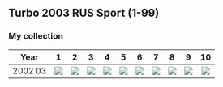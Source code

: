 ## Turbo 2003 RUS Sport (1-99)

### My collection

|  Year   |                                        1                                         |                                        2                                         |                                        3                                         |                                        4                                         |                                        5                                         |                                        6                                         |                                        7                                         |                                        8                                         |                                        9                                         |                                         10                                         |
|:-------:|:--------------------------------------------------------------------------------:|:--------------------------------------------------------------------------------:|:--------------------------------------------------------------------------------:|:--------------------------------------------------------------------------------:|:--------------------------------------------------------------------------------:|:--------------------------------------------------------------------------------:|:--------------------------------------------------------------------------------:|:--------------------------------------------------------------------------------:|:--------------------------------------------------------------------------------:|:----------------------------------------------------------------------------------:|
| 2002 03 | [<img src='thumbnails/outer/2002_03.1.0.png'>](thumbnails/outer/2002_03.1.0.png) | [<img src='thumbnails/outer/2002_03.2.0.png'>](thumbnails/outer/2002_03.2.0.png) | [<img src='thumbnails/outer/2002_03.3.0.png'>](thumbnails/outer/2002_03.3.0.png) | [<img src='thumbnails/outer/2002_03.4.0.png'>](thumbnails/outer/2002_03.4.0.png) | [<img src='thumbnails/outer/2002_03.5.0.png'>](thumbnails/outer/2002_03.5.0.png) | [<img src='thumbnails/outer/2002_03.6.0.png'>](thumbnails/outer/2002_03.6.0.png) | [<img src='thumbnails/outer/2002_03.7.0.png'>](thumbnails/outer/2002_03.7.0.png) | [<img src='thumbnails/outer/2002_03.8.0.png'>](thumbnails/outer/2002_03.8.0.png) | [<img src='thumbnails/outer/2002_03.9.0.png'>](thumbnails/outer/2002_03.9.0.png) | [<img src='thumbnails/outer/2002_03.10.0.png'>](thumbnails/outer/2002_03.10.0.png) |

<span style="display: inline-block;">
	<a href='thumbnails/inner/1.0.png' title=''><img src='thumbnails/inner/1.0.png' alt=''></a>
</span>
<span style="display: inline-block;">
	<a href='thumbnails/inner/2.0.png' title=''><img src='thumbnails/inner/2.0.png' alt=''></a>
</span>
<span style="display: inline-block;">
	<a href='thumbnails/inner/3.0.png' title=''><img src='thumbnails/inner/3.0.png' alt=''></a>
</span>
<span style="display: inline-block;">
	<a href='thumbnails/inner/4.0.png' title=''><img src='thumbnails/inner/4.0.png' alt=''></a>
</span>
<span style="display: inline-block;">
	<a href='thumbnails/inner/5.0.png' title=''><img src='thumbnails/inner/5.0.png' alt=''></a>
</span>
<span style="display: inline-block;">
	<a href='thumbnails/inner/6.0.png' title=''><img src='thumbnails/inner/6.0.png' alt=''></a>
</span>
<span style="display: inline-block;">
	<a href='thumbnails/inner/7.0.png' title=''><img src='thumbnails/inner/7.0.png' alt=''></a>
</span>
<span style="display: inline-block;">
	<a href='thumbnails/inner/8.0.png' title=''><img src='thumbnails/inner/8.0.png' alt=''></a>
</span>
<span style="display: inline-block;">
	<a href='thumbnails/inner/9.0.png' title=''><img src='thumbnails/inner/9.0.png' alt=''></a>
</span>
<span style="display: inline-block;">
	<a href='thumbnails/inner/10.0.png' title=''><img src='thumbnails/inner/10.0.png' alt=''></a>
</span>
<span style="display: inline-block;">
	<a href='thumbnails/inner/11.0.png' title=''><img src='thumbnails/inner/11.0.png' alt=''></a>
</span>
<span style="display: inline-block;">
	<a href='thumbnails/inner/12.0.png' title=''><img src='thumbnails/inner/12.0.png' alt=''></a>
</span>
<span style="display: inline-block;">
	<a href='thumbnails/inner/13.0.png' title=''><img src='thumbnails/inner/13.0.png' alt=''></a>
</span>
<span style="display: inline-block;">
	<a href='thumbnails/inner/14.0.png' title=''><img src='thumbnails/inner/14.0.png' alt=''></a>
</span>
<span style="display: inline-block;">
	<a href='thumbnails/inner/15.0.png' title=''><img src='thumbnails/inner/15.0.png' alt=''></a>
</span>
<span style="display: inline-block;">
	<a href='thumbnails/inner/16.0.png' title=''><img src='thumbnails/inner/16.0.png' alt=''></a>
</span>
<span style="display: inline-block;">
	<a href='thumbnails/inner/17.0.png' title=''><img src='thumbnails/inner/17.0.png' alt=''></a>
</span>
<span style="display: inline-block;">
	<a href='thumbnails/inner/18.0.png' title=''><img src='thumbnails/inner/18.0.png' alt=''></a>
</span>
<span style="display: inline-block;">
	<a href='thumbnails/inner/19.0.png' title=''><img src='thumbnails/inner/19.0.png' alt=''></a>
</span>
<span style="display: inline-block;">
	<a href='thumbnails/inner/20.0.png' title=''><img src='thumbnails/inner/20.0.png' alt=''></a>
</span>
<span style="display: inline-block;">
	<a href='thumbnails/inner/21.0.png' title=''><img src='thumbnails/inner/21.0.png' alt=''></a>
</span>
<span style="display: inline-block;">
	<a href='thumbnails/inner/22.0.png' title=''><img src='thumbnails/inner/22.0.png' alt=''></a>
</span>
<span style="display: inline-block;">
	<a href='thumbnails/inner/23.0.png' title=''><img src='thumbnails/inner/23.0.png' alt=''></a>
</span>
<span style="display: inline-block;">
	<a href='thumbnails/inner/24.0.png' title=''><img src='thumbnails/inner/24.0.png' alt=''></a>
</span>
<span style="display: inline-block;">
	<a href='thumbnails/inner/25.0.png' title=''><img src='thumbnails/inner/25.0.png' alt=''></a>
</span>
<span style="display: inline-block;">
	<a href='thumbnails/inner/26.0.png' title=''><img src='thumbnails/inner/26.0.png' alt=''></a>
</span>
<span style="display: inline-block;">
	<a href='thumbnails/inner/27.0.png' title=''><img src='thumbnails/inner/27.0.png' alt=''></a>
</span>
<span style="display: inline-block;">
	<a href='thumbnails/inner/28.0.png' title=''><img src='thumbnails/inner/28.0.png' alt=''></a>
</span>
<span style="display: inline-block;">
	<a href='thumbnails/inner/29.0.png' title=''><img src='thumbnails/inner/29.0.png' alt=''></a>
</span>
<span style="display: inline-block;">
	<a href='thumbnails/inner/30.0.png' title=''><img src='thumbnails/inner/30.0.png' alt=''></a>
</span>
<span style="display: inline-block;">
	<a href='thumbnails/inner/31.0.png' title=''><img src='thumbnails/inner/31.0.png' alt=''></a>
</span>
<span style="display: inline-block;">
	<a href='thumbnails/inner/32.0.png' title=''><img src='thumbnails/inner/32.0.png' alt=''></a>
</span>
<span style="display: inline-block;">
	<a href='thumbnails/inner/33.0.png' title=''><img src='thumbnails/inner/33.0.png' alt=''></a>
</span>
<span style="display: inline-block;">
	<a href='thumbnails/inner/34.0.png' title=''><img src='thumbnails/inner/34.0.png' alt=''></a>
</span>
<span style="display: inline-block;">
	<a href='thumbnails/inner/35.0.png' title=''><img src='thumbnails/inner/35.0.png' alt=''></a>
</span>
<span style="display: inline-block;">
	<a href='thumbnails/inner/36.0.png' title=''><img src='thumbnails/inner/36.0.png' alt=''></a>
</span>
<span style="display: inline-block;">
	<a href='thumbnails/inner/37.0.png' title=''><img src='thumbnails/inner/37.0.png' alt=''></a>
</span>
<span style="display: inline-block;">
	<a href='thumbnails/inner/38.0.png' title=''><img src='thumbnails/inner/38.0.png' alt=''></a>
</span>
<span style="display: inline-block;">
	<a href='thumbnails/inner/39.0.png' title=''><img src='thumbnails/inner/39.0.png' alt=''></a>
</span>
<span style="display: inline-block;">
	<a href='thumbnails/inner/40.0.png' title=''><img src='thumbnails/inner/40.0.png' alt=''></a>
</span>
<span style="display: inline-block;">
	<a href='thumbnails/inner/41.0.png' title=''><img src='thumbnails/inner/41.0.png' alt=''></a>
</span>
<span style="display: inline-block;">
	<a href='thumbnails/inner/42.0.png' title=''><img src='thumbnails/inner/42.0.png' alt=''></a>
</span>
<span style="display: inline-block;">
	<a href='thumbnails/inner/43.0.png' title=''><img src='thumbnails/inner/43.0.png' alt=''></a>
</span>
<span style="display: inline-block;">
	<a href='thumbnails/inner/44.0.png' title=''><img src='thumbnails/inner/44.0.png' alt=''></a>
</span>
<span style="display: inline-block;">
	<a href='thumbnails/inner/45.0.png' title=''><img src='thumbnails/inner/45.0.png' alt=''></a>
</span>
<span style="display: inline-block;">
	<a href='thumbnails/inner/46.0.png' title=''><img src='thumbnails/inner/46.0.png' alt=''></a>
</span>
<span style="display: inline-block;">
	<a href='thumbnails/inner/47.0.png' title=''><img src='thumbnails/inner/47.0.png' alt=''></a>
</span>
<span style="display: inline-block;">
	<a href='thumbnails/inner/48.0.png' title=''><img src='thumbnails/inner/48.0.png' alt=''></a>
</span>
<span style="display: inline-block;">
	<a href='thumbnails/inner/49.0.png' title=''><img src='thumbnails/inner/49.0.png' alt=''></a>
</span>
<span style="display: inline-block;">
	<a href='thumbnails/inner/50.0.png' title=''><img src='thumbnails/inner/50.0.png' alt=''></a>
</span>
<span style="display: inline-block;">
	<a href='thumbnails/inner/51.0.png' title=''><img src='thumbnails/inner/51.0.png' alt=''></a>
</span>
<span style="display: inline-block;">
	<a href='thumbnails/inner/52.0.png' title=''><img src='thumbnails/inner/52.0.png' alt=''></a>
</span>
<span style="display: inline-block;">
	<a href='thumbnails/inner/53.0.png' title=''><img src='thumbnails/inner/53.0.png' alt=''></a>
</span>
<span style="display: inline-block;">
	<a href='thumbnails/inner/54.0.png' title=''><img src='thumbnails/inner/54.0.png' alt=''></a>
</span>
<span style="display: inline-block;">
	<a href='thumbnails/inner/55.0.png' title=''><img src='thumbnails/inner/55.0.png' alt=''></a>
</span>
<span style="display: inline-block;">
	<a href='thumbnails/inner/56.0.png' title=''><img src='thumbnails/inner/56.0.png' alt=''></a>
</span>
<span style="display: inline-block;">
	<a href='thumbnails/inner/57.0.png' title=''><img src='thumbnails/inner/57.0.png' alt=''></a>
</span>
<span style="display: inline-block;">
	<a href='thumbnails/inner/58.0.png' title=''><img src='thumbnails/inner/58.0.png' alt=''></a>
</span>
<span style="display: inline-block;">
	<a href='thumbnails/inner/59.0.png' title=''><img src='thumbnails/inner/59.0.png' alt=''></a>
</span>
<span style="display: inline-block;">
	<a href='thumbnails/inner/60.0.png' title=''><img src='thumbnails/inner/60.0.png' alt=''></a>
</span>
<span style="display: inline-block;">
	<a href='thumbnails/inner/61.0.png' title=''><img src='thumbnails/inner/61.0.png' alt=''></a>
</span>
<span style="display: inline-block;">
	<a href='thumbnails/inner/62.0.png' title=''><img src='thumbnails/inner/62.0.png' alt=''></a>
</span>
<span style="display: inline-block;">
	<a href='thumbnails/inner/63.0.png' title=''><img src='thumbnails/inner/63.0.png' alt=''></a>
</span>
<span style="display: inline-block;">
	<a href='thumbnails/inner/64.0.png' title=''><img src='thumbnails/inner/64.0.png' alt=''></a>
</span>
<span style="display: inline-block;">
	<a href='thumbnails/inner/65.0.png' title=''><img src='thumbnails/inner/65.0.png' alt=''></a>
</span>
<span style="display: inline-block;">
	<a href='thumbnails/inner/66.0.png' title=''><img src='thumbnails/inner/66.0.png' alt=''></a>
</span>
<span style="display: inline-block;">
	<a href='thumbnails/inner/67.0.png' title=''><img src='thumbnails/inner/67.0.png' alt=''></a>
</span>
<span style="display: inline-block;">
	<a href='thumbnails/inner/68.0.png' title=''><img src='thumbnails/inner/68.0.png' alt=''></a>
</span>
<span style="display: inline-block;">
	<a href='thumbnails/inner/69.0.png' title=''><img src='thumbnails/inner/69.0.png' alt=''></a>
</span>
<span style="display: inline-block;">
	<a href='thumbnails/inner/70.0.png' title=''><img src='thumbnails/inner/70.0.png' alt=''></a>
</span>
<span style="display: inline-block;">
	<a href='thumbnails/inner/71.0.png' title=''><img src='thumbnails/inner/71.0.png' alt=''></a>
</span>
<span style="display: inline-block;">
	<a href='thumbnails/inner/72.0.png' title=''><img src='thumbnails/inner/72.0.png' alt=''></a>
</span>
<span style="display: inline-block;">
	<a href='thumbnails/inner/73.0.png' title=''><img src='thumbnails/inner/73.0.png' alt=''></a>
</span>
<span style="display: inline-block;">
	<a href='thumbnails/inner/74.0.png' title=''><img src='thumbnails/inner/74.0.png' alt=''></a>
</span>
<span style="display: inline-block;">
	<a href='thumbnails/inner/75.0.png' title=''><img src='thumbnails/inner/75.0.png' alt=''></a>
</span>
<span style="display: inline-block;">
	<a href='thumbnails/inner/76.0.png' title=''><img src='thumbnails/inner/76.0.png' alt=''></a>
</span>
<span style="display: inline-block;">
	<a href='thumbnails/inner/77.0.png' title=''><img src='thumbnails/inner/77.0.png' alt=''></a>
</span>
<span style="display: inline-block;">
	<a href='thumbnails/inner/78.0.png' title=''><img src='thumbnails/inner/78.0.png' alt=''></a>
</span>
<span style="display: inline-block;">
	<a href='thumbnails/inner/79.0.png' title=''><img src='thumbnails/inner/79.0.png' alt=''></a>
</span>
<span style="display: inline-block;">
	<a href='thumbnails/inner/80.0.png' title=''><img src='thumbnails/inner/80.0.png' alt=''></a>
</span>
<span style="display: inline-block;">
	<a href='thumbnails/inner/81.0.png' title=''><img src='thumbnails/inner/81.0.png' alt=''></a>
</span>
<span style="display: inline-block;">
	<a href='thumbnails/inner/82.0.png' title=''><img src='thumbnails/inner/82.0.png' alt=''></a>
</span>
<span style="display: inline-block;">
	<a href='thumbnails/inner/83.0.png' title=''><img src='thumbnails/inner/83.0.png' alt=''></a>
</span>
<span style="display: inline-block;">
	<a href='thumbnails/inner/84.0.png' title=''><img src='thumbnails/inner/84.0.png' alt=''></a>
</span>
<span style="display: inline-block;">
	<a href='thumbnails/inner/85.0.png' title=''><img src='thumbnails/inner/85.0.png' alt=''></a>
</span>
<span style="display: inline-block;">
	<a href='thumbnails/inner/86.0.png' title=''><img src='thumbnails/inner/86.0.png' alt=''></a>
</span>
<span style="display: inline-block;">
	<a href='thumbnails/inner/87.0.png' title=''><img src='thumbnails/inner/87.0.png' alt=''></a>
</span>
<span style="display: inline-block;">
	<a href='thumbnails/inner/88.0.png' title=''><img src='thumbnails/inner/88.0.png' alt=''></a>
</span>
<span style="display: inline-block;">
	<a href='thumbnails/inner/89.0.png' title=''><img src='thumbnails/inner/89.0.png' alt=''></a>
</span>
<span style="display: inline-block;">
	<a href='thumbnails/inner/90.0.png' title=''><img src='thumbnails/inner/90.0.png' alt=''></a>
</span>
<span style="display: inline-block;">
	<a href='thumbnails/inner/91.0.png' title=''><img src='thumbnails/inner/91.0.png' alt=''></a>
</span>
<span style="display: inline-block;">
	<a href='thumbnails/inner/92.0.png' title=''><img src='thumbnails/inner/92.0.png' alt=''></a>
</span>
<span style="display: inline-block;">
	<a href='thumbnails/inner/93.0.png' title=''><img src='thumbnails/inner/93.0.png' alt=''></a>
</span>
<span style="display: inline-block;">
	<a href='thumbnails/inner/94.0.png' title=''><img src='thumbnails/inner/94.0.png' alt=''></a>
</span>
<span style="display: inline-block;">
	<a href='thumbnails/inner/95.0.png' title=''><img src='thumbnails/inner/95.0.png' alt=''></a>
</span>
<span style="display: inline-block;">
	<a href='thumbnails/inner/96.0.png' title=''><img src='thumbnails/inner/96.0.png' alt=''></a>
</span>
<span style="display: inline-block;">
	<a href='thumbnails/inner/97.0.png' title=''><img src='thumbnails/inner/97.0.png' alt=''></a>
</span>
<span style="display: inline-block;">
	<a href='thumbnails/inner/98.0.png' title=''><img src='thumbnails/inner/98.0.png' alt=''></a>
</span>
<span style="display: inline-block;">
	<a href='thumbnails/inner/99.0.png' title=''><img src='thumbnails/inner/99.0.png' alt=''></a>
</span>

